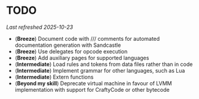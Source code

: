 # TODO
*Last refreshed 2025-10-23*
+ (**Breeze**) Document code with /// comments for automated documentation generation with Sandcastle
+ (**Breeze**) Use delegates for opcode execution
+ (**Breeze**) Add auxiliary pages for supported languages
+ (**Intermediate**) Load rules and tokens from data files rather than in code
+ (**Intermediate**) Implement grammar for other languages, such as Lua
+ (**Intermediate**) Extern functions 
+ (**Beyond my skill**) Deprecate virtual machine in favour of LVMM implementation with support for CraftyCode or other bytecode 

